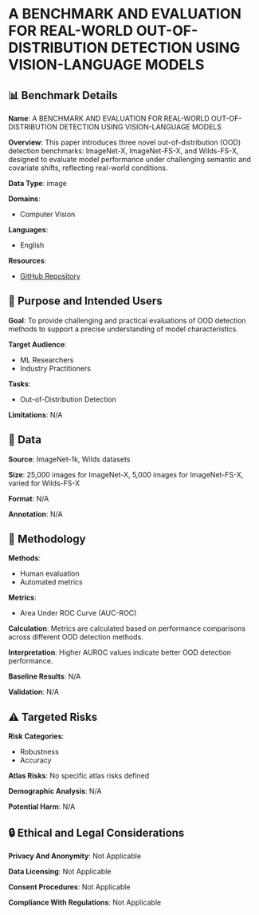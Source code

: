 # A BENCHMARK AND EVALUATION FOR REAL-WORLD OUT-OF-DISTRIBUTION DETECTION USING VISION-LANGUAGE MODELS

## 📊 Benchmark Details

**Name**: A BENCHMARK AND EVALUATION FOR REAL-WORLD OUT-OF-DISTRIBUTION DETECTION USING VISION-LANGUAGE MODELS

**Overview**: This paper introduces three novel out-of-distribution (OOD) detection benchmarks: ImageNet-X, ImageNet-FS-X, and Wilds-FS-X, designed to evaluate model performance under challenging semantic and covariate shifts, reflecting real-world conditions.

**Data Type**: image

**Domains**:
- Computer Vision

**Languages**:
- English

**Resources**:
- [GitHub Repository](https://github.com/hoshi23/OOD-X-Benchmarks)

## 🎯 Purpose and Intended Users

**Goal**: To provide challenging and practical evaluations of OOD detection methods to support a precise understanding of model characteristics.

**Target Audience**:
- ML Researchers
- Industry Practitioners

**Tasks**:
- Out-of-Distribution Detection

**Limitations**: N/A

## 💾 Data

**Source**: ImageNet-1k, Wilds datasets

**Size**: 25,000 images for ImageNet-X, 5,000 images for ImageNet-FS-X, varied for Wilds-FS-X

**Format**: N/A

**Annotation**: N/A

## 🔬 Methodology

**Methods**:
- Human evaluation
- Automated metrics

**Metrics**:
- Area Under ROC Curve (AUC-ROC)

**Calculation**: Metrics are calculated based on performance comparisons across different OOD detection methods.

**Interpretation**: Higher AUROC values indicate better OOD detection performance.

**Baseline Results**: N/A

**Validation**: N/A

## ⚠️ Targeted Risks

**Risk Categories**:
- Robustness
- Accuracy

**Atlas Risks**:
No specific atlas risks defined

**Demographic Analysis**: N/A

**Potential Harm**: N/A

## 🔒 Ethical and Legal Considerations

**Privacy And Anonymity**: Not Applicable

**Data Licensing**: Not Applicable

**Consent Procedures**: Not Applicable

**Compliance With Regulations**: Not Applicable
